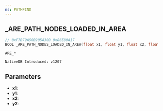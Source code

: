 ```yaml
---
ns: PATHFIND
---
```

## _ARE_PATH_NODES_LOADED_IN_AREA

```c
// 0xF7B79A50B905A30D 0x86E80A17
BOOL _ARE_PATH_NODES_LOADED_IN_AREA(float x1, float y1, float x2, float y2);
```

```
ARE_*

NativeDB Introduced: v1207
```

## Parameters
* **x1**:
* **y1**:
* **x2**:
* **y2**:
